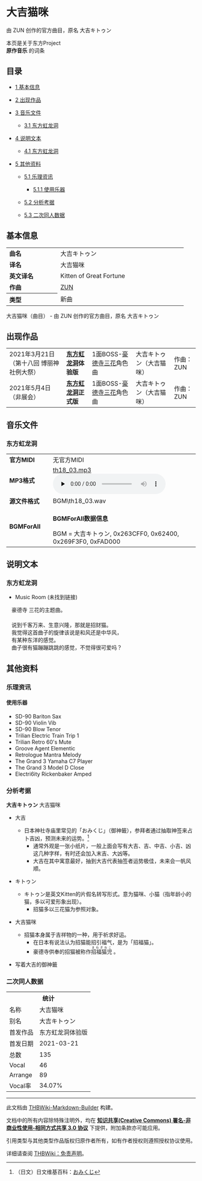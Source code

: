 # 大吉猫咪

<!-- source html: G:\repos\THBWiki-Markdown-Builder\THBWikiMarkdown\Temp\main\4\4e\ns0%3A%E5%A4%A7%E5%90%89%E7%8C%AB%E5%92%AA.html -->

由 ZUN 创作的官方曲目，原名 大吉キトゥン

本页是关于东方Project  
 **原作音乐** 的词条
## 目录

- [1 基本信息](#基本信息)
- [2 出现作品](#出现作品)
- [3 音乐文件](#音乐文件)

  - [3.1 东方虹龙洞](#东方虹龙洞)



- [4 说明文本](#说明文本)

  - [4.1 东方虹龙洞](#东方虹龙洞_2)



- [5 其他资料](#其他资料)

  - [5.1 乐理资讯](#乐理资讯)

    - [5.1.1 使用乐器](#使用乐器)



  - [5.2 分析考据](#分析考据)
  - [5.3 二次同人数据](#二次同人数据)







## 基本信息

<table><tbody><tr><td style="width:120px"><b>曲名</b></td><td style="width:320px">大吉キトゥン</td></tr><tr><td><b>译名</b></td><td>大吉猫咪</td></tr><tr><td><b>英文译名</b></td><td>Kitten of Great Fortune</td></tr><tr><td><b>作曲</b></td><td><a href="./ZUN.md" title="ZUN">ZUN</a></td></tr><tr><th style="text-align: left;"><b>类型</b></th><td>新曲</td></tr></tbody></table>

大吉猫咪（曲目） - 由 ZUN 创作的官方曲目，原名 大吉キトゥン
## 出现作品

<table>
<tbody><tr><td>2021年3月21日（第十八回 博丽神社例大祭）</td><td><b><a href="./东方虹龙洞.md" title="东方虹龙洞">东方虹龙洞</a>体验版</b></td><td>1面BOSS-<a href="./豪德寺三花.md" title="豪德寺三花">豪德寺三花</a>角色曲</td><td style="padding-left:5px;">大吉キトゥン（大吉猫咪）</td><td style="padding-left:10px;">作曲：ZUN</td></tr>
<tr><td>2021年5月4日（非展会）</td><td><b><a href="./东方虹龙洞.md" title="东方虹龙洞">东方虹龙洞</a>正式版</b></td><td>1面BOSS-<a href="./豪德寺三花.md" title="豪德寺三花">豪德寺三花</a>角色曲</td><td style="padding-left:5px;">大吉キトゥン（大吉猫咪）</td><td style="padding-left:10px;">作曲：ZUN</td></tr>
</tbody></table>


## 音乐文件
### 东方虹龙洞

<table><tbody><tr class="mw-empty-elt"></tr><tr><td width="100"><b>官方MIDI</b></td><td>无官方MIDI</td></tr><tr><td><b>MP3格式</b></td><td><a href="./文件-th18_03.mp3.md" title="文件:th18 03.mp3">th18_03.mp3</a><br><audio src="https://upload.thwiki.cc/b/ba/th18_03.mp3" loop="" controls="" preload="none"></audio></td></tr><tr><td><b>源文件格式</b></td><td>BGM\th18_03.wav</td></tr><tr><td><b>BGMForAll</b></td><td><div class="mw-collapsible mw-collapsed">
<p><b>BGMForAll数据信息</b>
</p>
<div class="mw-collapsible-content">BGM = 大吉キトゥン, 0x263CFF0, 0x62400, 0x269F3F0, 0xFAD000</div>
</div>
</td></tr></tbody></table>


## 说明文本
### 东方虹龙洞
- Music Room (未找到链接)

　豪德寺 三花的主题曲。  
　  
　说到千客万来、生意兴隆，那就是招财猫。  
　我觉得这首曲子的旋律该说是和风还是中华风，  
　有某种东洋的感觉。  
　曲子很有猫蹦蹦跳跳的感觉，不觉得很可爱吗？
## 其他资料
### 乐理资讯
#### 使用乐器
- SD-90 Bariton Sax
- SD-90 Violin Vib
- SD-90 Blow Tenor
- Trilian Electric Train Trip 1
- Trilian Retro 60's Mute
- Groove Agent Elementic
- Retrologue Mantra Melody
- The Grand 3 Yamaha C7 Player
- The Grand 3 Model D Close
- Electri6ity Rickenbaker Amped

### 分析考据
  
 **大吉キトゥン**  大吉猫咪
  

- 大吉
  - 日本神社寺庙里常见的「おみくじ」（御神籤），参拜者通过抽取神签来占卜吉凶，预测未来的运势。[^cite_note-1]
    - 通常外观是一张小纸片，一般上面会写有大吉、吉、中吉、小吉、凶这几种字样，有时还会加入末吉、大凶等。
    - 大吉在其中寓意最好，抽到大吉代表抽签者运势极佳，未来会一帆风顺。


- キトゥン
  - キトゥン是英文Kitten的片假名转写形式。意为猫咪、小猫（指年龄小的猫，多以可爱形象出现）。
    - 招猫多以三花猫为参照对象。


- 大吉猫咪
  - 招猫本身属于吉祥物的一种，用于祈求好运。
    - 在日本有说法认为招猫能招引福气，是为「招福猫」。
    - 豪德寺供奉的招猫被称作<ruby lang="ja"><rb>招福猫児</rb><rp> (</rp><rt>まねぎねこ</rt><rp>) </rp></ruby>
。



- [](./文件-写着大吉的御神籤.jpg.md)写着大吉的御神籤

### 二次同人数据

<table><tbody><tr><th colspan="2">统计</th></tr>
<tr><td>名称</td><td>大吉猫咪</td></tr>
<tr><td>别名</td><td>大吉キトゥン</td></tr>
<tr><td>首发作品</td><td>东方虹龙洞体验版</td></tr>
<tr><td>首发日期</td><td>2021-03-21</td></tr>
<tr><td>总数</td><td>135</td></tr>
<tr><td>Vocal</td><td>46</td></tr>
<tr><td>Arrange</td><td>89</td></tr>
<tr><td>Vocal率</td><td>34.07%</td></tr>
</tbody></table>




  
  

  

[^cite_note-1]: （日文）日文维基百科：[おみくじ](https://en.wikipedia.org/wiki/ja:おみくじ)





---

此文档由 [THBWiki-Markdown-Builder](https://github.com/Delsin-Yu/THBWiki-Markdown-Builder) 构建。

文档中的所有内容除特殊注明外，均在 [**知识共享(Creative Commons) 署名-非商业性使用-相同方式共享 3.0 协议**](https://creativecommons.org/licenses/by-sa/3.0/deed.zh-hans) 下提供，附加条款亦可能应用。

引用类型与其他类型作品版权归原作者所有，如有作者授权则遵照授权协议使用。

详细请查阅 [THBWiki：免责声明](https://thbwiki.cc/THBWiki:%E5%85%8D%E8%B4%A3%E5%A3%B0%E6%98%8E)。

